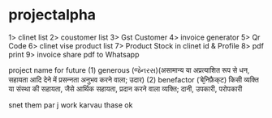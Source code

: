 # projectalpha 
1> clinet list
2> coustomer list
3> Gst Customer
4> invoice generator
5> Qr Code 
6> clinet vise product list
7> Product Stock in clinet id & Profile
8> pdf print 
9> invoice share pdf to Whatsapp   


project name for future
(1)  generous (જેનરસ)(असामान्‍य या अप्रत्‍याशित रूप से धन, सहायता आदि देने में प्रसन्‍नता अनुभव करने वाला; उदार)
(2)  benefactor (ˈबे᠎̮निफ़ैक्‌ट) किसी व्‍यक्ति या संस्‍था की सहायता, जैसे आर्थिक सहायता, प्रदान करने वाला व्‍यक्ति; दानी, उपकारी, परोपकारी

snet them par j work karvau thase ok
